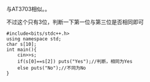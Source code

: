与AT3703相似。。

不过这个只有3位，判断一下第一位与第三位是否相同即可
```
#include<bits/stdc++.h>
using namespace std;
char s[10];
int main(){
    cin>>s;
    if(s[0]==s[2]) puts("Yes");//判断，相同为Yes
    else puts("No");//不同为No
}
```